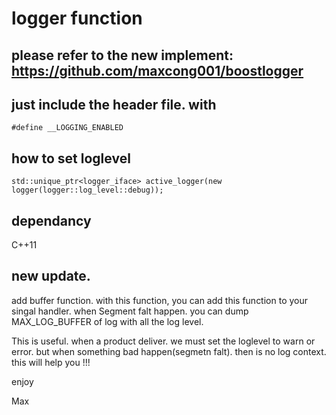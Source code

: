 # logger function

## please refer to the new implement: https://github.com/maxcong001/boostlogger
## just include the header file. with 


```
#define __LOGGING_ENABLED
```

## how to set loglevel
```
std::unique_ptr<logger_iface> active_logger(new logger(logger::log_level::debug));
```


## dependancy
C++11

## new update.
add buffer function. with this function, you can add this function to your singal handler. when Segment falt happen. you can dump MAX_LOG_BUFFER of log with all the log level.

This is useful. when a product deliver. we must set the loglevel to warn or error. but when something bad happen(segmetn falt). then is no log context. this will help you !!!


enjoy

Max
